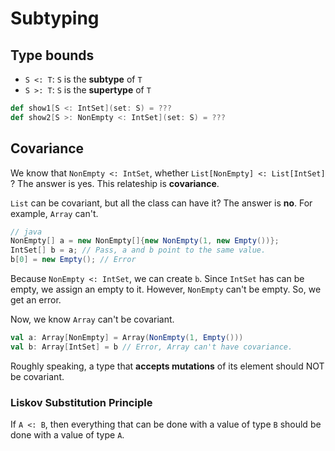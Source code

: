 # Subtyping

## Type bounds

- `S <: T`: `S` is the **subtype** of `T`
- `S >: T`: `S` is the **supertype** of `T`

```scala
def show1[S <: IntSet](set: S) = ???
def show2[S >: NonEmpty <: IntSet](set: S) = ???
```

## Covariance

We know that `NonEmpty <: IntSet`, whether `List[NonEmpty] <: List[IntSet]` ? The answer is yes. This relateship is **covariance**.

`List` can be covariant, but all the class can have it? The answer is **no**. For example, `Array` can't.

```java
// java
NonEmpty[] a = new NonEmpty[]{new NonEmpty(1, new Empty())};
IntSet[] b = a; // Pass, a and b point to the same value.
b[0] = new Empty(); // Error
```

Because `NonEmpty <: IntSet`, we can create `b`. Since `IntSet` has can be empty, we assign an empty to it. However, `NonEmpty` can't be empty. So, we get an error.

Now, we know `Array` can't be covariant.

```scala
val a: Array[NonEmpty] = Array(NonEmpty(1, Empty()))
val b: Array[IntSet] = b // Error, Array can't have covariance.
```

Roughly speaking, a type that **accepts mutations** of its element should NOT be covariant.

### Liskov Substitution Principle

If `A <: B`, then everything that can be done with a value of type `B` should be done with a value of type `A`.
